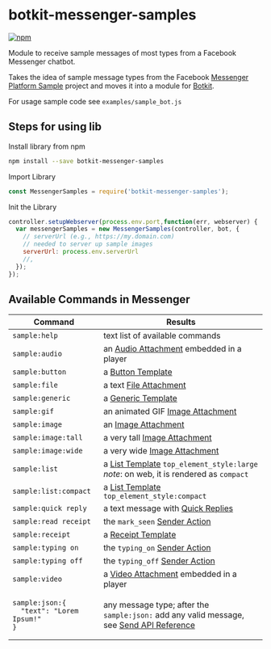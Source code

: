 # botkit-messenger-samples

[![npm](https://img.shields.io/npm/v/botkit-messenger-samples.svg)](https://www.npmjs.com/package/botkit-messenger-samples)

Module to receive sample messages of most types from a Facebook Messenger chatbot.

Takes the idea of sample message types from the Facebook [Messenger Platform Sample](https://github.com/fbsamples/messenger-platform-samples#readme) project and moves it into a module for [Botkit](https://github.com/howdyai/botkit#readme).

For usage sample code see `examples/sample_bot.js`

## Steps for using lib

Install library from npm
```sh
npm install --save botkit-messenger-samples
```

Import Library
```js
const MessengerSamples = require('botkit-messenger-samples');
```

Init the Library

```js
controller.setupWebserver(process.env.port,function(err, webserver) {
  var messengerSamples = new MessengerSamples(controller, bot, {
    // serverUrl (e.g., https://my.domain.com)
    // needed to server up sample images
    serverUrl: process.env.serverUrl
    //,
  });
});
```

## Available Commands in Messenger

| Command                                                         | Results                                                                                                                                                                               |
|-----------------------------------------------------------------|---------------------------------------------------------------------------------------------------------------------------------------------------------------------------------------|
| `sample:help`                                                   | text list of available commands                                                                                                                                                       |
| `sample:audio`                                                  | an [Audio Attachment]( https://developers.facebook.com/docs/messenger-platform/send-api-reference/audio-attachment) embedded in a player                                              |
| `sample:button`                                                 | a [Button Template](https://developers.facebook.com/docs/messenger-platform/send-api-reference/button-template)                                                                       |
| `sample:file`                                                   | a text [File Attachment](https://developers.facebook.com/docs/messenger-platform/send-api-reference/file-attachment)                                                                  |
| `sample:generic`                                                | a [Generic Template](https://developers.facebook.com/docs/messenger-platform/send-api-reference/generic-template)                                                                     |
| `sample:gif`                                                    | an animated GIF [Image Attachment](https://developers.facebook.com/docs/messenger-platform/send-api-reference/image-attachment)                                                       |
| `sample:image`                                                  | an [Image Attachment](https://developers.facebook.com/docs/messenger-platform/send-api-reference/image-attachment)                                                                    |
| `sample:image:tall`                                             | a very tall [Image Attachment](https://developers.facebook.com/docs/messenger-platform/send-api-reference/image-attachment)                                                           |
| `sample:image:wide`                                             | a very wide [Image Attachment](https://developers.facebook.com/docs/messenger-platform/send-api-reference/image-attachment)                                                           |
| `sample:list`                                                   | a [List Template](https://developers.facebook.com/docs/messenger-platform/send-api-reference/list-template) `top_element_style:large` <br>*note*: on web, it is rendered as `compact` |
| `sample:list:compact`                                           | a [List Template](https://developers.facebook.com/docs/messenger-platform/send-api-reference/list-template) `top_element_style:compact`                                               |
| `sample:quick reply`                                            | a text message with [Quick Replies](https://developers.facebook.com/docs/messenger-platform/send-api-reference/quick-replies)                                                         |
| `sample:read receipt`                                           | the `mark_seen` [Sender Action](https://developers.facebook.com/docs/messenger-platform/send-api-reference/sender-actions#sender_action)                                              |
| `sample:receipt`                                                | a [Receipt Template](https://developers.facebook.com/docs/messenger-platform/send-api-reference/receipt-template)                                                                     |
| `sample:typing on`                                              | the `typing_on` [Sender Action](https://developers.facebook.com/docs/messenger-platform/send-api-reference/sender-actions#sender_action)                                              |
| `sample:typing off`                                             | the `typing_off` [Sender Action](https://developers.facebook.com/docs/messenger-platform/send-api-reference/sender-actions#sender_action)                                             |
| `sample:video`                                                  | a [Video Attachment](https://developers.facebook.com/docs/messenger-platform/send-api-reference/video-attachment) embedded in a player                                                |
| <pre>`sample:json:{`<br>`  "text": "Lorem Ipsum!"`<br>`}`</pre> | any message type; after the `sample:json:` add any valid message, see [Send API Reference](https://developers.facebook.com/docs/messenger-platform/send-api-reference)                |
